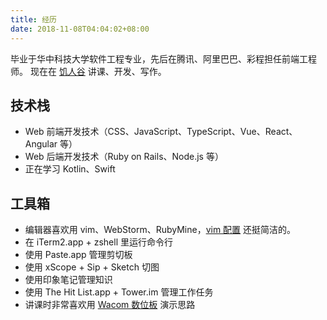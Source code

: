 ```yaml
---
title: 经历
date: 2018-11-08T04:04:02+08:00
---
```


毕业于华中科技大学软件工程专业，先后在腾讯、阿里巴巴、彩程担任前端工程师。
现在在 [饥人谷](https://jirengu.com) 讲课、开发、写作。

<!--more-->

## 技术栈

* Web 前端开发技术（CSS、JavaScript、TypeScript、Vue、React、Angular 等）
* Web 后端开发技术（Ruby on Rails、Node.js 等）
* 正在学习 Kotlin、Swift

## 工具箱

* 编辑器喜欢用 vim、WebStorm、RubyMine，[vim 配置](https://jscode.me/t/topic/851) 还挺简洁的。
* 在 iTerm2.app + zshell 里运行命令行
* 使用 Paste.app 管理剪切板
* 使用 xScope + Sip + Sketch 切图
* 使用印象笔记管理知识
* 使用 The Hit List.app + Tower.im 管理工作任务
* 讲课时非常喜欢用 [Wacom 数位板](https://detail.tmall.com/item.htm?id=17866298588) 演示思路

